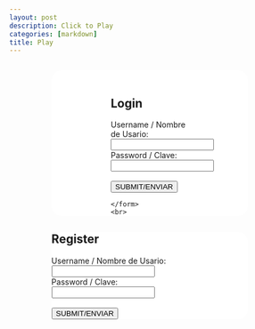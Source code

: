 ```yaml
---
layout: post
description: Click to Play
categories: [markdown]
title: Play
---
```



<script src="http://ajax.googleapis.com/ajax/libs/jquery/1.7.1/jquery.min.js" type="text/javascript"></script>
<!--code for the login and registration forms that take username and password.-->
<body>
<style>
    #login {
        background: white;
        border-radius: 18px;
        margin-top: 5%;
        margin-bottom: 5%;
        margin-left: 15%;
        margin-right: 15%;
    }
    #register {
        background: white;
        border-radius: 18px;
        margin-top: 5%;
        margin-bottom: 5%;
        margin-left: 15%;
        margin-right: 15%;
    }
    form{
        margin-top: 2em;
        margin-bottom: 2em;
        margin-left: auto;
        margin-right: auto;
        width: 10em
    }
</style>

<section id="login" style="display:block;">
<!-- Login form for Minesweeper game, set display to false after successful login-->
    <form>
        <br>
        <h2>Login</h2>
        <label for="user">Username / Nombre de Usario:</label><br>
        <input type="text" id="usr_login" name="user" value=""><br>
        <label for="pass">Password / Clave:</label><br>
        <input type="text" id="pwd_login" name="pass" value=""><br><br>
        <!--use a button instead of input-->
        <button id ="login_submit">SUBMIT/ENVIAR</button>
        <script>
            $("#login_submit").click(function() {
                let usr = document.getElementById("usr_login").value;
                let pwd = document.getElementById("pwd_login").value;
                let auth_url = "https://frost.nighthawkcodescrums.gq/api/auth/" + usr + "/" + pwd + "/verify";
                fetch(auth_url)
                    .then(response => response.json())
                    .then(json => {
                        alert(json.usr)
                    })
            });
        </script>
        
    </form>
    <br>
</section>

<section id="register" style="display:block;">
<!-- Registration form for Minesweeper game, set display to false after successful login-->
    <form method="POST">
    <h2>Register</h2>
    <label for="user">Username / Nombre de Usario:</label><br>
    <input type="text" id="rg_usr" name="user" value=""><br>
    <label for="pass">Password / Clave:</label><br>
    <input type="text" id="rg_pwd" name="pass" value=""><br><br>
    <button id ="registration_submit">SUBMIT/ENVIAR</button>
        <script>
            $("#registration_submit").click(function() {
                let usr = document.getElementById("usr_login").value;
                let pwd = document.getElementById("pwd_login").value;
                let auth_url = "frost.nighthawkcodescrums.gq/api/auth/" + usr + "/" + pwd + "/register";
                const headers = {
                    method: 'GET', // *GET, POST, PUT, DELETE, etc.
                    mode: 'cors', // no-cors, *cors, same-origin
                    cache: 'default', // *default, no-cache, reload, force-cache, only-if-cached
                    credentials: 'omit', // include, *same-origin, omit
                    headers: {'Content-Type': 'application/json'},
                    };
                fetch(url, headers).then(response => {
                        if (response.status !== 200) {
                            console.log('Reponse error, error code: ' + response.status);
                            return;
                        }
                        response.json().then(data => {
                            console.log(data);
                        }
                    })
            });
        </script>
    </form>
</section>
<!--work in progress code for communicaton between frontend and backend.-->
<script>
    const username = "user"
    const password = "pass"
    const url = "frost.nighthawkcodescrums.gq/api/auth"
    const options = {
        method: 'GET',
        mode: 'cors',
        cache: 'default', 
        credentials: 'omit', 
        headers: {
            'Content-Type': 'application/json'
            }
        };
    const put_options = {...options, method: 'PUT'};
    //function should grab either true or false from the frost API, if true, reveal game grid, if false, do nothing, send an alert or smthin
    function loginVerify(){
        let usr = document.getElementById("usr_login").value;
        let pwd = document.getElementById("pwd_login").value;
        let auth_url = "frost.nighthawkcodescrums.gq/api/auth/" + usr + "/" + pwd + "/verify";
        console.log(auth_url)
        // make a query to frost.nighthawkcodescrums.gq/api/auth/<usr>/<pwd>/verify
        // If the returned statement is "true", hide the login and registration, and display high score and game board
        // if false, clear form, and send an alert to the user
        alert(auth_url)
    }
    function registration(){
        let usr = document.getElementById("rg_usr").value;
        let pwd = document.getElementById("rg_pwd").value;
        // make a query to frost.nighthawkcodescrums.gq/api/auth/<usr>/<pwd>/registration
    }
    function reaction(type, put_url, elemID) {
        fetch('frost.nighthawkcodescrums.gq/api/auth')
        .then(response => {
        if (response.status !== 200) {
            error('GET API response failure: ' + response.status);
        return;
        response.json().then(data => {
        document.getElementById(_GetPWD)
        })
    }
</script>

</body>